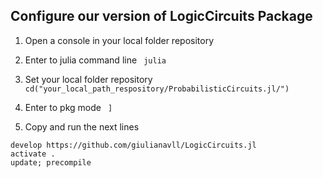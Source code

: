 
## Configure our version of LogicCircuits Package

1. Open a console in your local folder repository

2. Enter to julia command line
``` julia```

3. Set your local folder repository
```cd("your_local_path_respository/ProbabilisticCircuits.jl/")```

4. Enter to pkg mode
``` ]```

5. Copy and run the next lines
``` 
develop https://github.com/giulianavll/LogicCircuits.jl
activate .
update; precompile
```